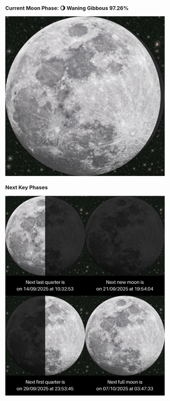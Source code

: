 ### Current Moon Phase: 🌖 Waning Gibbous 97.26%
![Moon Phase](moonphase.png)
### Next Key Phases
![Gallery](gallery.png)